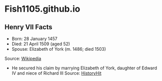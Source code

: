 # Fish1105.github.io


## Henry VII Facts

- Born: 28 January 1457
- Died: 21 April 1509 (aged 52)
- Spouse: Elizabeth of York (m. 1486; died 1503)

Source: [Wikipedia](https://www.wikiwand.com/en/articles/Henry_VII_of_England)
- He secured his claim by marrying Elizabeth of York, daughter of Edward IV and niece of Richard III
Source: [HistoryHit](https://www.historyhit.com/facts-about-henry-vii-the-first-tudor-king/)
